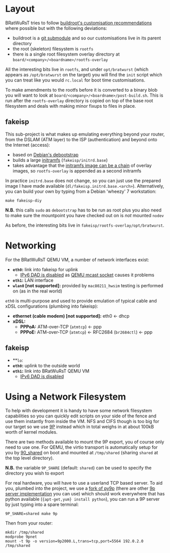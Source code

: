 # Layout

BRatWuRsT tries to follow [buildroot's customisation recommendations](http://buildroot.uclibc.org/downloads/manual/manual.html#customize) where possible but with the following deviations:

 * buildroot is a [git submodule](http://git-scm.com/docs/git-submodule) and so our customisations live in its parent directory
 * the root (skeleton) filesystem is `rootfs`
 * there is a single root filesystem overlay directory at `board/<company>/<boardname>/rootfs-overlay`

All the interesting bits live in `rootfs`, and under `opt/bratwurst` (which appears as `/opt/bratwurst` on the target) you will find the `init` script which you can treat like you would `rc.local` for boot time customisations.

To make amendments to the rootfs before it is converted to a binary blob you will want to look at `board/<company>/<boardname>/post-build.sh`.  This is run after the `rootfs-overlay` directory is copied on top of the base root filesystem and deals with making minor fixups to files in place.

## fakeisp

This sub-project is what makes up emulating everything beyond your router, from the DSLAM (ATM layer) to the ISP (authentication) and beyond onto the Internet (access):

 * based on [Debian's debootstrap](https://wiki.debian.org/Debootstrap)
 * builds a large [initramfs](https://www.kernel.org/doc/Documentation/filesystems/ramfs-rootfs-initramfs.txt) (`fakeisp/initrd.base`)
 * takes advantage that the [initramfs image can be a chain](https://www.kernel.org/doc/Documentation/early-userspace/buffer-format.txt) of overlay images, so `rootfs-overlay` is appended as a second initramfs

In practice `initrd.base` does not change, so you can just use the prepared image I have made available (`dl/fakeisp.initrd.base.<arch>`).  Alternatively, you can build your own by typing from a Debian 'wheezy' 7 workstation:

    make fakeisp-diy

**N.B.** this calls `sudo` as `debootstrap` has to be run as root plus you also need to make sure the mountpoint you have checked out on is *not* mounted `nodev`

As before, the interesting bits live in `fakeisp/rootfs-overlay/opt/bratwurst`.

# Networking

For the BRatWuRsT QEMU VM, a number of network interfaces exist:

 * **`eth0`:** link into fakeisp for uplink
     * [IPv6 DAD is disabled](board/qemu/mipsel/rootfs-overlay/opt/bratwurst/rc.d/20_ptp_no_v6_dad) as [QEMU mcast socket](http://lists.nongnu.org/archive/html/qemu-devel/2013-03/msg05497.html) causes it problems
 * **`eth1`:** LAN interface
 * **`wlan0` [not supported]:** provided by `mac80211_hwsim` testing is performed on (as in the real world)

`eth0` is multi-purpose and used to provide emulation of typical cable and xDSL configurations (plumbing into fakeisp):

 * **ethernet (cable modem) [not supported]:** eth0 <- dhcp
 * **xDSL:**
     * **PPPoA:** ATM-over-TCP (`atmtcp`) <- ppp
     * **PPPoE:** ATM-over-TCP (`atmtcp`) <- RFC2684 (`br2684ctl`) <- ppp

## fakeisp

 * **`lo`:
 * **`eth0`:** uplink to the outside world
 * **`eth1`:** link into BRatWuRsT QEMU VM
     * [IPv6 DAD is disabled](fakeisp/rootfs-overlay/etc/sysctl.d/ptp_no_v6_dad.conf)

# Using a Network Filesystem

To help with development it is handy to have some network filesystem capabilities so you can quickly edit scripts on your side of the fence and use them instantly from inside the VM.  NFS and CIFS though is too big for our target so we use [9P](https://www.kernel.org/doc/Documentation/filesystems/9p.txt) instead which in total weighs in at about 100kB worth of kernel modules.

There are two methods available to mount the 9P export, you of course only need to use one.  For QEMU, the virtio transport is automatically setup for you by [90_shared](board/qemu/mipsel/rootfs-overlay/opt/bratwurst/rc.d/90_shared) on boot and mounted at `/tmp/shared` (sharing `shared` at the top level directory).

**N.B.** the variable `9P_SHARE` (default: `shared`) can be used to specify the directory you wish to export

For real hardware, you will have to use a userland TCP based server.  To aid you, plumbed into the project, we use a [fork of py9p](https://github.com/svinota/py9p) (there are other [9p server implementation](http://9p.cat-v.org/implementations) you can use) which should work everywhere that has python available (`{apt-get,yum} install python`), you can run a 9P server by just typing into a spare terminal:

    9P_SHARE=shared make 9p

Then from your router:

    mkdir /tmp/shared
    modprobe 9pnet
    mount -t 9p -o version=9p2000.L,trans=tcp,port=5564 192.0.2.0 /tmp/shared
